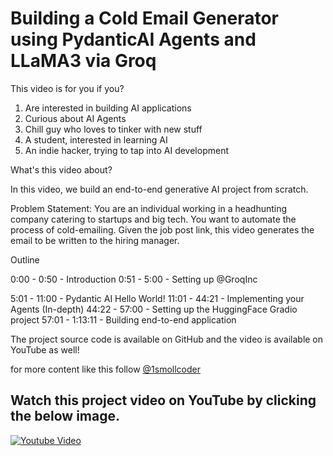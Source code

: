 # Building a Cold Email Generator using PydanticAI Agents and LLaMA3 via Groq

This video is for you if you?

1. Are interested in building AI applications
2. Curious about AI Agents
3. Chill guy who loves to tinker with new stuff
4. A student, interested in learning AI
5. An indie hacker, trying to tap into AI development

What's this video about?

In this video, we build an end-to-end generative AI project from scratch. 

Problem Statement: You are an individual working in a headhunting company catering to startups and big tech. You want to automate the process of cold-emailing. Given the job post link, this video generates the email to be written to the hiring manager.

Outline

0:00 - 0:50 - Introduction
0:51 - 5:00 - Setting up @GroqInc
 
5:01 - 11:00 - Pydantic AI Hello World!
11:01 - 44:21 - Implementing your Agents (In-depth)
44:22 - 57:00 - Setting up the HuggingFace Gradio project
57:01 - 1:13:11 - Building end-to-end application

The project source code is available on GitHub and the video is available on YouTube as well!

for more content like this follow [@1smollcoder](https://x.com/1smollcoder)
 

## Watch this project video on YouTube by clicking the below image.

[![Youtube Video](https://img.youtube.com/vi/2Xo11kjJiZk/0.jpg)](https://www.youtube.com/watch?v=2Xo11kjJiZk)

